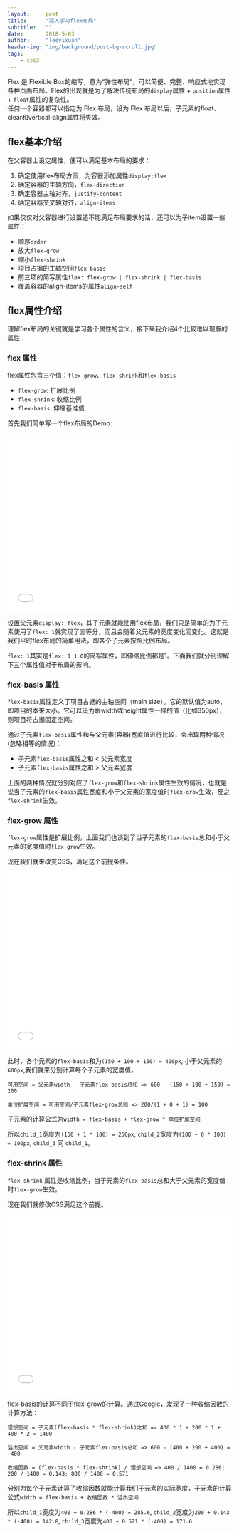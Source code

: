 ```yaml
---
layout:     post
title:      "深入学习flex布局"
subtitle:   ""
date:       2018-5-03
author:     "leeyixuan"
header-img: "img/background/post-bg-scroll.jpg"
tags:
    - css3
---
```


Flex 是 Flexible Box的缩写，意为“弹性布局”，可以简便、完整、响应式地实现各种页面布局。Flex的出现就是为了解决传统布局的`display`属性 + `position`属性 + `float`属性的复杂性。   
任何一个容器都可以指定为 Flex 布局，设为 Flex 布局以后，子元素的float、clear和vertical-align属性将失效。

## flex基本介绍
在父容器上设定属性，便可以满足基本布局的要求：
1. 确定使用flex布局方案，为容器添加属性`display:flex`
2. 确定容器的主轴方向，`flex-direction`
3. 确定容器主轴对齐，`justify-content`
4. 确定容器交叉轴对齐，`align-items`

如果仅仅对父容器进行设置还不能满足布局要求的话，还可以为子item设置一些属性：
- 顺序`order`
- 放大`flex-grow`
- 缩小`flex-shrink`
- 项目占据的主轴空间`flex-basis`
- 前三项的简写属性`flex: flex-grow | flex-shrink | flex-basis`
- 覆盖容器的align-items的属性`align-self`



## flex属性介绍
理解flex布局的关键就是学习各个属性的含义，接下来我介绍4个比较难以理解的属性：

### flex 属性

flex属性包含三个值：`flex-grow`、`flex-shrink`和`flex-basis`

+ `flex-grow`: 扩展比例
+ `flex-shrink`: 收缩比例
+ `flex-basis`: 伸缩基准值

首先我们简单写一个flex布局的Demo:
<iframe height='400' scrolling='no' title='flex' src='//codepen.io/Imomo/embed/mjbVdW/?height=119&theme-id=33983&default-tab=css,result&embed-version=2' frameborder='no' allowtransparency='true' allowfullscreen='true' style='width: 100%;'>See the Pen <a href='https://codepen.io/Imomo/pen/mjbVdW/'>flex</a> by Imomo (<a href='https://codepen.io/Imomo'>@Imomo</a>) on <a href='https://codepen.io'>CodePen</a>.
</iframe>

设置父元素`display: flex`，其子元素就能使用flex布局，我们只是简单的为子元素使用了`flex: 1`就实现了三等分，而且会随着父元素的宽度变化而变化。这就是我们平时flex布局的简单用法，即各个子元素按照比例布局。

`flex: 1`其实是`flex: 1 1 0`的简写属性，即伸缩比例都是1。下面我们就分别理解下三个属性值对于布局的影响。

### flex-basis 属性

`flex-basis`属性定义了项目占据的主轴空间（main size）。它的默认值为auto，即项目的本来大小。它可以设为跟width或height属性一样的值（比如350px），则项目将占据固定空间。

通过子元素`flex-basis`属性和与父元素(容器)宽度值进行比较，会出现两种情况(忽略相等的情况)：
+ 子元素`flex-basis`属性之和 < 父元素宽度
+ 子元素`flex-basis`属性之和 > 父元素宽度

上面的两种情况就分别对应了`flex-grow`和`flex-shrink`属性生效的情况，也就是说当子元素的`flex-basis`属性宽度和小于父元素的宽度值时`flex-grow`生效，反之`flex-shrink`生效。

### flex-grow 属性

`flex-grow`属性是扩展比例，上面我们也谈到了当子元素的`flex-basis`总和小于父元素的宽度值时`flex-grow`生效。

现在我们就来改变CSS，满足这个前提条件。

<iframe height='400' scrolling='no' title='flex-grow' src='//codepen.io/Imomo/embed/jpNbRx/?height=135&theme-id=33983&default-tab=css,result&embed-version=2' frameborder='no' allowtransparency='true' allowfullscreen='true' style='width: 100%;'>See the Pen <a href='https://codepen.io/Imomo/pen/jpNbRx/'>flex-grow</a> by Imomo (<a href='https://codepen.io/Imomo'>@Imomo</a>) on <a href='https://codepen.io'>CodePen</a>.
</iframe>

此时，各个元素的`flex-basis`和为`(150 + 100 + 150) = 400px`, 小于父元素的`600px`,我们就来分别计算每个子元素的宽度值。
```
可用空间 = 父元素width - 子元素flex-basis总和 => 600 - (150 + 100 + 150) = 200

单位扩展空间 = 可用空间/子元素flex-grow总和 => 200/(1 + 0 + 1) = 100
```
子元素的计算公式为`width = flex-basis + flex-grow * 单位扩展空间`

所以`child_1`宽度为`(150 + 1 * 100) = 250px`, `child_2`宽度为`(100 + 0 * 100) = 100px`, `child_3` 同 `child_1`。

### flex-shrink 属性

`flex-shrink` 属性是收缩比例，当子元素的`flex-basis`总和大于父元素的宽度值时`flex-grow`生效。

现在我们就修改CSS满足这个前提。

<iframe height='400' scrolling='no' title='flex-shrink' src='//codepen.io/Imomo/embed/rrBOXb/?height=106&theme-id=33983&default-tab=css,result&embed-version=2' frameborder='no' allowtransparency='true' allowfullscreen='true' style='width: 100%;'>See the Pen <a href='https://codepen.io/Imomo/pen/rrBOXb/'>flex-shrink</a> by Imomo (<a href='https://codepen.io/Imomo'>@Imomo</a>) on <a href='https://codepen.io'>CodePen</a>.
</iframe>



flex-basis的计算不同于flex-grow的计算。通过Google，发现了一种收缩因数的计算方法：
```
理想空间 = 子元素(flex-basis * flex-shrink)之和 => 400 * 1 + 200 * 1 + 400 * 2 = 1400

溢出空间 = 父元素width - 子元素flex-basis总和 => 600 - (400 + 200 + 400) = -400

收缩因数 = (flex-basis * flex-shrink) / 理想空间 => 400 / 1400 = 0.286; 200 / 1400 = 0.143; 800 / 1400 = 0.571
```
分别为每个子元素计算了收缩因数就能计算我们子元素的实际宽度，子元素的计算公式`width = flex-basis + 收缩因数 * 溢出空间`

所以`child_1`宽度为`400 + 0.286 * (-400) = 285.6`, `child_2`宽度为`200 + 0.143 * (-400) = 142.8`, `child_3`宽度为`400 + 0.571 * (-400) = 171.6`


